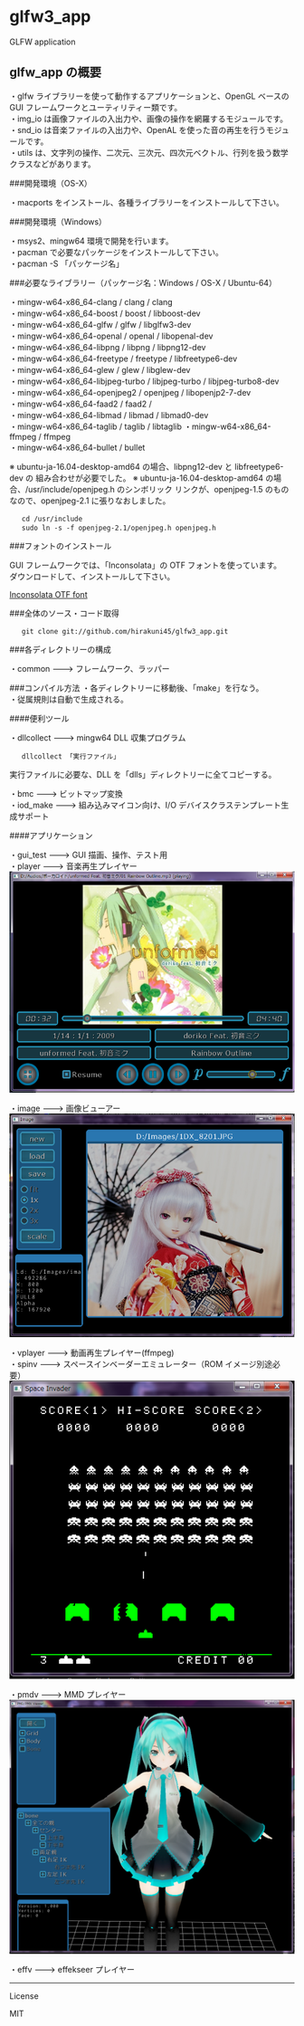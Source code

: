 glfw3_app
=========

GLFW application

## glfw_app の概要

・glfw ライブラリーを使って動作するアプリケーションと、OpenGL ベースの GUI フレームワークとユーティリティー類です。  
・img_io は画像ファイルの入出力や、画像の操作を網羅するモジュールです。  
・snd_io は音楽ファイルの入出力や、OpenAL を使った音の再生を行うモジュールです。  
・utils は、文字列の操作、二次元、三次元、四次元ベクトル、行列を扱う数学クラスなどがあります。  

###開発環境（OS-X）

・macports をインストール、各種ライブラリーをインストールして下さい。  

###開発環境（Windows）

・msys2、mingw64 環境で開発を行います。  
・pacman で必要なパッケージをインストールして下さい。  
・pacman -S 「パッケージ名」

###必要なライブラリー（パッケージ名：Windows / OS-X / Ubuntu-64）

・mingw-w64-x86_64-clang / clang / clang   
・mingw-w64-x86_64-boost / boost / libboost-dev   
・mingw-w64-x86_64-glfw / glfw / libglfw3-dev   
・mingw-w64-x86_64-openal / openal / libopenal-dev   
・mingw-w64-x86_64-libpng / libpng / libpng12-dev   
・mingw-w64-x86_64-freetype / freetype / libfreetype6-dev  
・mingw-w64-x86_64-glew / glew / libglew-dev  
・mingw-w64-x86_64-libjpeg-turbo / libjpeg-turbo / libjpeg-turbo8-dev  
・mingw-w64-x86_64-openjpeg2 / openjpeg / libopenjp2-7-dev   
・mingw-w64-x86_64-faad2 / faad2 /    
・mingw-w64-x86_64-libmad / libmad / libmad0-dev   
・mingw-w64-x86_64-taglib / taglib / libtaglib
・mingw-w64-x86_64-ffmpeg / ffmpeg  
・mingw-w64-x86_64-bullet / bullet   

※ ubuntu-ja-16.04-desktop-amd64 の場合、libpng12-dev と libfreetype6-dev の
組み合わせが必要でした。
※ ubuntu-ja-16.04-desktop-amd64 の場合、/usr/include/openjpeg.h のシンボリック
リンクが、openjpeg-1.5 のものなので、openjpeg-2.1 に張りなおしました。
```
   cd /usr/include
   sudo ln -s -f openjpeg-2.1/openjpeg.h openjpeg.h
```


###フォントのインストール

GUI フレームワークでは、「Inconsolata」の OTF フォントを使っています。   
ダウンロードして、インストールして下さい。


   
<a href="http://levien.com/type/myfonts/inconsolata.html" target="_blank">Inconsolata OTF font</a>   
   

###全体のソース・コード取得
```
   git clone git://github.com/hirakuni45/glfw3_app.git
```

###各ディレクトリーの構成

・common  --->  フレームワーク、ラッパー

###コンパイル方法
・各ディレクトリーに移動後、「make」を行なう。   
・従属規則は自動で生成される。   

####便利ツール   

・dllcollect  --->  mingw64 DLL 収集プログラム   
```
   dllcollect 「実行ファイル」 
```
実行ファイルに必要な、DLL を「dlls」ディレクトリーに全てコピーする。   
   
・bmc  --->  ビットマップ変換   
・iod_make  --->  組み込みマイコン向け、I/O デバイスクラステンプレート生成サポート   

####アプリケーション   

・gui_test  --->  GUI 描画、操作、テスト用   
・player  --->  音楽再生プレイヤー   
![player アプリ](player.png)   
   
・image  --->  画像ビューアー   
![image アプリ](image.png)        
   
・vplayer  --->  動画再生プレイヤー(ffmpeg)   
・spinv  --->  スペースインベーダーエミュレーター（ROM イメージ別途必要）   
![spinv アプリ](spinv.png)   
   
・pmdv  --->  MMD プレイヤー 
![pmdv アプリ](pmdv.png)     
   
・effv  --->  effekseer プレイヤー   

---
License

MIT

